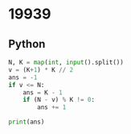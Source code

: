 # 19939

## Python

```python
N, K = map(int, input().split())
v = (K+1) * K // 2
ans = -1
if v <= N:
    ans = K - 1
    if (N - v) % K != 0:
        ans += 1

print(ans)

```
